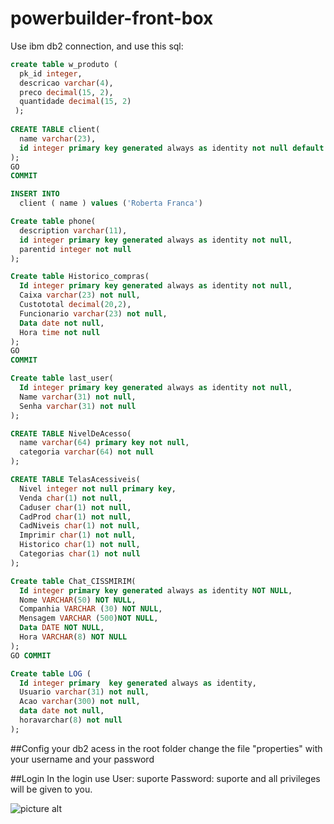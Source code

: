 # powerbuilder-front-box

Use ibm db2 connection, and use this sql:

```sql
create table w_produto (
  pk_id integer,
  descricao varchar(4),
  preco decimal(15, 2),
  quantidade decimal(15, 2)
 );
  
CREATE TABLE client(
  name varchar(23),
  id integer primary key generated always as identity not null default 0
);
GO
COMMIT

INSERT INTO
  client ( name ) values ('Roberta Franca')

Create table phone(
  description varchar(11),
  id integer primary key generated always as identity not null,
  parentid integer not null
);

Create table Historico_compras(
  Id integer primary key generated always as identity not null,
  Caixa varchar(23) not null,
  Custototal decimal(20,2),
  Funcionario varchar(23) not null,
  Data date not null, 
  Hora time not null
);
GO
COMMIT

Create table last_user(
  Id integer primary key generated always as identity not null,    
  Name varchar(31) not null,
  Senha varchar(31) not null
);

CREATE TABLE NivelDeAcesso(
  name varchar(64) primary key not null,
  categoria varchar(64) not null
);

CREATE TABLE TelasAcessiveis(
  Nivel integer not null primary key,
  Venda char(1) not null,
  Caduser char(1) not null,
  CadProd char(1) not null,
  CadNiveis char(1) not null,
  Imprimir char(1) not null,
  Historico char(1) not null,
  Categorias char(1) not null
);

Create table Chat_CISSMIRIM(
  Id integer primary key generated always as identity NOT NULL,
  Nome VARCHAR(50) NOT NULL,
  Companhia VARCHAR (30) NOT NULL,
  Mensagem VARCHAR (500)NOT NULL,
  Data DATE NOT NULL,
  Hora VARCHAR(8) NOT NULL
);
GO COMMIT

Create table LOG (
  Id integer primary  key generated always as identity,
  Usuario varchar(31) not null,
  Acao varchar(300) not null,
  data date not null,
  horavarchar(8) not null
);
```
##Config your db2 acess
in the root folder change the file "properties" with your username and your password

##Login
In the login use
User: suporte
Password: suporte
and all privileges will be given to you.

 ![picture alt](https://lh5.googleusercontent.com/a7zW6JoVhOCXht-9DVksWM3ZylhhcalyUk7Gjb7lL68c08gg0Lq3IGMOQbBCKl1mJkSMFAyVUPmocCo=w1301-h702-rw "FrontBoxLogin")
